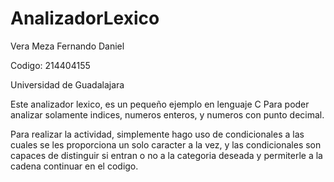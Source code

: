 # AnalizadorLexico

Vera Meza Fernando Daniel

Codigo: 214404155

Universidad de Guadalajara

Este analizador lexico, es un pequeño ejemplo en lenguaje C
Para poder analizar solamente indices, numeros enteros, y
numeros con punto decimal.

Para realizar la actividad, simplemente hago uso de condicionales
a las cuales se les proporciona un solo caracter a la vez, y
las condicionales son capaces de distinguir si entran o no a la
categoria deseada y permiterle a la cadena continuar en el codigo.

